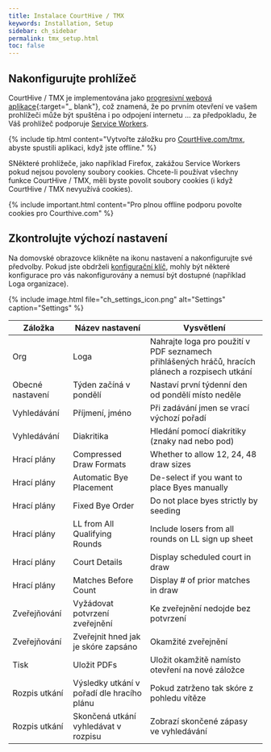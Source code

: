 ```yaml
---
title: Instalace CourtHive / TMX
keywords: Installation, Setup
sidebar: ch_sidebar
permalink: tmx_setup.html
toc: false
---
```

## Nakonfigurujte prohlížeč

CourtHive / TMX je implementována jako [progresivní webová aplikace](https://en.wikipedia.org/wiki/Progressive_Web_Apps){:target="_ blank"}, což znamená, že po prvním otevření ve vašem prohlížeči může být spuštěna i po odpojení internetu ... za předpokladu, že Váš prohlížeč podporuje [Service Workers](https://caniuse.com/#feat=serviceworkers).  

{% include tip.html content="Vytvořte záložku pro [CourtHive.com/tmx](https://CourtHive.com/tmx), abyste spustili aplikaci, když jste offline." %}

SNěkteré prohlížeče, jako například Firefox, zakážou Service Workers pokud nejsou povoleny soubory cookies. Chcete-li používat všechny funkce CourtHive / TMX, měli byste povolit soubory cookies (i když CourtHive / TMX nevyužívá cookies).

{% include important.html content="Pro plnou offline podporu povolte cookies pro Courthive.com" %}

## Zkontrolujte výchozí nastavení

Na domovské obrazovce klikněte na ikonu nastavení a nakonfigurujte své předvolby. Pokud jste obdrželi [konfigurační klíč](tmx_configuration.html), mohly být některé konfigurace pro vás nakonfigurovány a nemusí být dostupné (například Loga organizace).

{% include image.html file="ch_settings_icon.png" alt="Settings" caption="Settings" %}

| Záložka | Název nastavení | Vysvětlení |
|-------|--------|---------|
| Org | Loga | Nahrajte loga pro použití v PDF seznamech přihlášených hráčů, hracích plánech a rozpisech utkání |
| Obecné nastavení | Týden začíná v pondělí | Nastaví první týdenní den od pondělí místo neděle |
| Vyhledávání | Příjmení, jméno | Při zadávání jmen se vrací výchozí pořadí |
| Vyhledávání | Diakritika | Hledání pomocí diakritiky (znaky nad nebo pod) |
| Hrací plány | Compressed Draw Formats | Whether to allow 12, 24, 48 draw sizes |
| Hrací plány | Automatic Bye Placement | De-select if you want to place Byes manually |
| Hrací plány | Fixed Bye Order | Do not place byes strictly by seeding |
| Hrací plány | LL from All Qualifying Rounds | Include losers from all rounds on LL sign up sheet |
| Hrací plány | Court Details | Display scheduled court in draw |
| Hrací plány | Matches Before Count | Display # of prior matches  in draw |
| Zveřejňování | Vyžádovat potvrzení zveřejnění  | Ke zveřejnění nedojde bez potvrzení |
| Zveřejňování | Zveřejnit hned jak je skóre zapsáno | Okamžité zveřejnění |
| Tisk | Uložit PDFs | Uložit okamžitě namísto otevření na nové záložce |
| Rozpis utkání | Výsledky utkání v pořadí dle hracího plánu | Pokud zatrženo tak skóre z pohledu vítěze |
| Rozpis utkání | Skončená utkání vyhledávat v rozpisu | Zobrazí skončené zápasy ve vyhledávání |
